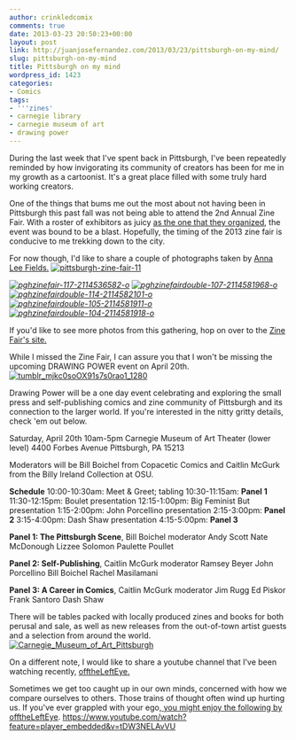 ```yaml
---
author: crinkledcomix
comments: true
date: 2013-03-23 20:50:23+00:00
layout: post
link: http://juanjosefernandez.com/2013/03/23/pittsburgh-on-my-mind/
slug: pittsburgh-on-my-mind
title: Pittsburgh on my mind
wordpress_id: 1423
categories:
- Comics
tags:
- '''zines'
- carnegie library
- carnegie museum of art
- drawing power
---
```


During the last week that I've spent back in Pittsburgh, I've been repeatedly reminded by how invigorating its community of creators has been for me in my growth as a cartoonist. It's a great place filled with some truly hard working creators.

One of the things that bums me out the most about not having been in Pittsburgh this past fall was not being able to attend the 2nd Annual Zine Fair. With a roster of exhibitors as juicy [as the one that they organized](http://pghzinefair.com/who-they-are/), the event was bound to be a blast. Hopefully, the timing of the 2013 zine fair is conducive to me trekking down to the city.


For now though, I'd like to share a couple of photographs taken by [Anna Lee Fields.](http://www.annaleefields.com/)
[![pittsburgh-zine-fair-11](http://fernandezjuanjose.files.wordpress.com/2013/03/pittsburgh-zine-fair-11.png)](http://pghzinefair.com/)


_[![pghzinefair-117-2114536582-o](http://fernandezjuanjose.files.wordpress.com/2013/02/pghzinefair-117-2114536582-o.jpeg)](http://fernandezjuanjose.files.wordpress.com/2013/02/pghzinefair-117-2114536582-o.jpeg) [![pghzinefairdouble-107-2114581968-o](http://fernandezjuanjose.files.wordpress.com/2013/02/pghzinefairdouble-107-2114581968-o.jpeg)](http://fernandezjuanjose.files.wordpress.com/2013/02/pghzinefairdouble-107-2114581968-o.jpeg)[![pghzinefairdouble-114-2114582101-o](http://fernandezjuanjose.files.wordpress.com/2013/02/pghzinefairdouble-114-2114582101-o.jpeg)](http://fernandezjuanjose.files.wordpress.com/2013/02/pghzinefairdouble-114-2114582101-o.jpeg) [![pghzinefairdouble-105-2114581911-o](http://fernandezjuanjose.files.wordpress.com/2013/02/pghzinefairdouble-105-2114581911-o.jpeg)](http://fernandezjuanjose.files.wordpress.com/2013/02/pghzinefairdouble-105-2114581911-o.jpeg) [![pghzinefairdouble-104-2114581918-o](http://fernandezjuanjose.files.wordpress.com/2013/02/pghzinefairdouble-104-2114581918-o.jpeg) ](http://fernandezjuanjose.files.wordpress.com/2013/02/pghzinefairdouble-104-2114581918-o.jpeg)_

If you'd like to see more photos from this gathering, hop on over to the [Zine Fair's site.](http://pghzinefair.com/photos-from-2012/)


While I missed the Zine Fair, I can assure you that I won't be missing the upcoming DRAWING POWER event on April 20th.[![tumblr_mjkc0soOX91s7s0rao1_1280](http://fernandezjuanjose.files.wordpress.com/2013/03/tumblr_mjkc0soox91s7s0rao1_1280.jpeg)](http://drawingpower.tumblr.com/)




Drawing Power will be a one day event celebrating and exploring the small press and self-publishing comics and zine community of Pittsburgh and its connection to the larger world. If you're interested in the nitty gritty details, check 'em out below.




Saturday, April 20th
10am-5pm
Carnegie Museum of Art Theater (lower level)
4400 Forbes Avenue
Pittsburgh, PA 15213


Moderators will be Bill Boichel from Copacetic Comics and Caitlin McGurk from the Billy Ireland Collection at OSU.

**Schedule**
10:00-10:30am: Meet & Greet; tabling
10:30-11:15am: **Panel 1**
11:30-12:15pm: Boulet presentation
12:15-1:00pm: Big Feminist But presentation
1:15-2:00pm: John Porcellino presentation
2:15-3:00pm: **Panel 2**
3:15-4:00pm: Dash Shaw presentation
4:15-5:00pm: **Panel 3**

**Panel 1: The Pittsburgh Scene**, Bill Boichel moderator
Andy Scott
Nate McDonough
Lizzee Solomon
Paulette Poullet

**Panel 2: Self-Publishing**, Caitlin McGurk moderator
Ramsey Beyer
John Porcellino
Bill Boichel
Rachel Masilamani

**Panel 3: A Career in Comics**, Caitlin McGurk moderator
Jim Rugg
Ed Piskor
Frank Santoro
Dash Shaw

There will be tables packed with locally produced zines and books for both perusal and sale, as well as new releases from the out-of-town artist guests and a selection from around the world.
[![Carnegie_Museum_of_Art_Pittsburgh](http://fernandezjuanjose.files.wordpress.com/2013/03/carnegie_museum_of_art_pittsburgh.gif)](http://fernandezjuanjose.files.wordpress.com/2013/03/carnegie_museum_of_art_pittsburgh.gif)

On a different note, I would like to share a youtube channel that I've been watching recently, [offtheLeftEye.](https://www.youtube.com/user/offTheLeftEye?feature=watch)

Sometimes we get too caught up in our own minds, concerned with how we compare ourselves to others. Those trains of thought often wind up hurting us. If you've ever grappled with your ego,[ you might enjoy the following by offtheLeftEye](https://www.youtube.com/watch?feature=player_embedded&v=tDW3NELAvVU).
https://www.youtube.com/watch?feature=player_embedded&v=tDW3NELAvVU
